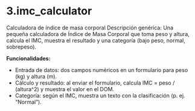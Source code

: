 # 3.imc_calculator
Calculadora de índice de masa corporal
Descripción genérica:
Una pequeña calculadora de Índice de Masa Corporal que toma peso y altura, calcula el IMC, muestra el resultado y una categoría (bajo peso, normal, sobrepeso). 

**Funcionalidades:**

- Entrada de datos: dos campos numéricos en un formulario para peso (kg) y altura (m). 
- Cálculo y resultado: al enviar el formulario, calcula IMC = peso / (altura^2) y muestra el valor en el DOM. 
- Categoría: según el IMC, muestra un texto con la clasificación (p. ej. “Normal”).
